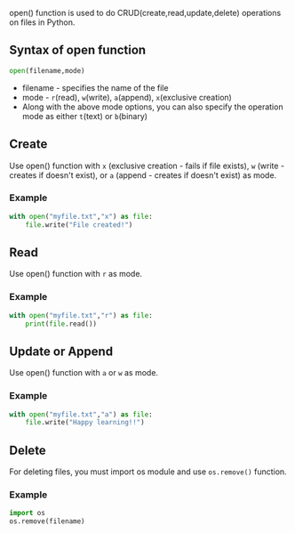 open() function is used to do CRUD(create,read,update,delete) operations on files in Python.

## Syntax of open function

```py
open(filename,mode)
```
* filename - specifies the name of the file
* mode - `r`(read), `w`(write), `a`(append), `x`(exclusive creation)
* Along with the above mode options, you can also specify the operation mode as either `t`(text) or `b`(binary)

## Create

Use open() function with `x` (exclusive creation - fails if file exists), `w` (write - creates if doesn't exist), or `a` (append - creates if doesn't exist) as mode.

### Example
```py
with open("myfile.txt","x") as file:
    file.write("File created!")
```

## Read
Use open() function with `r` as mode.

### Example
```py
with open("myfile.txt","r") as file:
    print(file.read())
```

## Update or Append
Use open() function with  `a` or `w` as mode.

### Example
```py
with open("myfile.txt","a") as file:
    file.write("Happy learning!!")
```

## Delete

For deleting files, you must import os module and use `os.remove()` function.

### Example
```py
import os
os.remove(filename)
```

